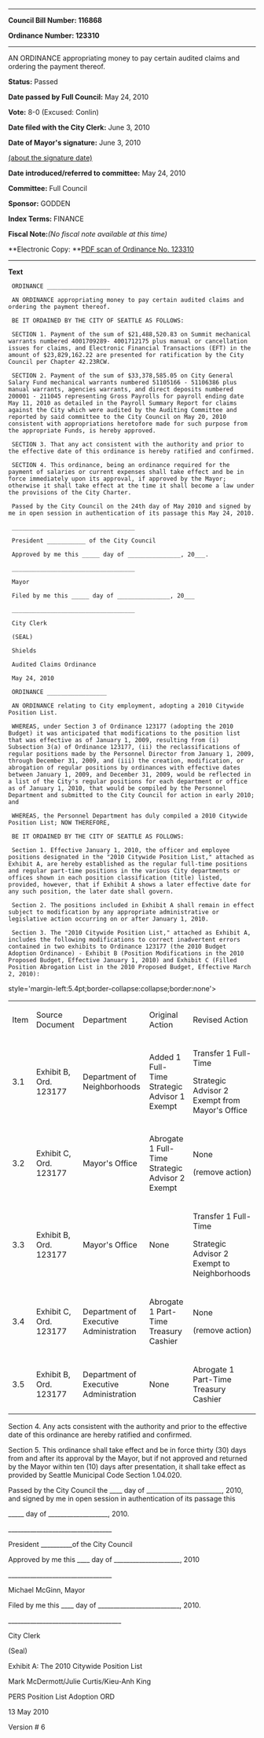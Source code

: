 

********

**Council Bill Number: 116868**
   
**Ordinance Number: 123310**
********

 AN ORDINANCE appropriating money to pay certain audited claims and ordering the payment thereof.

**Status:** Passed
   
**Date passed by Full Council:** May 24, 2010
   
**Vote:** 8-0 (Excused: Conlin)
   
**Date filed with the City Clerk:** June 3, 2010
   
**Date of Mayor's signature:** June 3, 2010
   
[(about the signature date)](/~public/approvaldate.htm)
   
   
   
**Date introduced/referred to committee:** May 24, 2010
   
**Committee:** Full Council
   
**Sponsor:** GODDEN
   
   
**Index Terms:** FINANCE

**Fiscal Note:**_(No fiscal note available at this time)_

**Electronic Copy: **[PDF scan of Ordinance No. 123310](/~archives/Ordinances/Ord_123310.pdf)

********

**Text**
   
```
 ORDINANCE __________________

 AN ORDINANCE appropriating money to pay certain audited claims and ordering the payment thereof.

 BE IT ORDAINED BY THE CITY OF SEATTLE AS FOLLOWS:

 SECTION 1. Payment of the sum of $21,488,520.83 on Summit mechanical warrants numbered 4001709289- 4001712175 plus manual or cancellation issues for claims, and Electronic Financial Transactions (EFT) in the amount of $23,829,162.22 are presented for ratification by the City Council per Chapter 42.23RCW.

 SECTION 2. Payment of the sum of $33,378,585.05 on City General Salary Fund mechanical warrants numbered 51105166 - 51106386 plus manual warrants, agencies warrants, and direct deposits numbered 200001 - 211045 representing Gross Payrolls for payroll ending date May 11, 2010 as detailed in the Payroll Summary Report for claims against the City which were audited by the Auditing Committee and reported by said committee to the City Council on May 20, 2010 consistent with appropriations heretofore made for such purpose from the appropriate Funds, is hereby approved.

 SECTION 3. That any act consistent with the authority and prior to the effective date of this ordinance is hereby ratified and confirmed.

 SECTION 4. This ordinance, being an ordinance required for the payment of salaries or current expenses shall take effect and be in force immediately upon its approval, if approved by the Mayor; otherwise it shall take effect at the time it shall become a law under the provisions of the City Charter.

 Passed by the City Council on the 24th day of May 2010 and signed by me in open session in authentication of its passage this May 24, 2010.

 ___________________________________

 President ___________ of the City Council

 Approved by me this _____ day of _______________, 20___.

 ___________________________________

 Mayor

 Filed by me this _____ day of _______________, 20___

 ___________________________________

 City Clerk

 (SEAL)

 Shields

 Audited Claims Ordinance

 May 24, 2010

 ORDINANCE _________________

 AN ORDINANCE relating to City employment, adopting a 2010 Citywide Position List.

 WHEREAS, under Section 3 of Ordinance 123177 (adopting the 2010 Budget) it was anticipated that modifications to the position list that was effective as of January 1, 2009, resulting from (i) Subsection 3(a) of Ordinance 123177, (ii) the reclassifications of regular positions made by the Personnel Director from January 1, 2009, through December 31, 2009, and (iii) the creation, modification, or abrogation of regular positions by ordinances with effective dates between January 1, 2009, and December 31, 2009, would be reflected in a list of the City's regular positions for each department or office as of January 1, 2010, that would be compiled by the Personnel Department and submitted to the City Council for action in early 2010; and

 WHEREAS, the Personnel Department has duly compiled a 2010 Citywide Position List; NOW THEREFORE,

 BE IT ORDAINED BY THE CITY OF SEATTLE AS FOLLOWS:

 Section 1. Effective January 1, 2010, the officer and employee positions designated in the "2010 Citywide Position List," attached as Exhibit A, are hereby established as the regular full-time positions and regular part-time positions in the various City departments or offices shown in each position classification (title) listed, provided, however, that if Exhibit A shows a later effective date for any such position, the later date shall govern.

 Section 2. The positions included in Exhibit A shall remain in effect subject to modification by any appropriate administrative or legislative action occurring on or after January 1, 2010.

 Section 3. The "2010 Citywide Position List," attached as Exhibit A, includes the following modifications to correct inadvertent errors contained in two exhibits to Ordinance 123177 (the 2010 Budget Adoption Ordinance) - Exhibit B (Position Modifications in the 2010 Proposed Budget, Effective January 1, 2010) and Exhibit C (Filled Position Abrogation List in the 2010 Proposed Budget, Effective March 2, 2010):

```
<table> style='margin-left:5.4pt;border-collapse:collapse;border:none'>

<tr>

<td>

Item

</td>

<td>

Source  Document

</td>

<td>

Department

</td>

<td>

Original  Action

</td>

<td>

Revised  Action

</td>

</tr>

<tr>

<td>

3.1

</td>

<td>

Exhibit  B, Ord. 123177

</td>

<td>

Department  of Neighborhoods

</td>

<td>

Added  1 Full-Time Strategic Advisor 1 Exempt

</td>

<td>

Transfer  1 Full-Time

Strategic  Advisor 2 Exempt from Mayor's Office

</td>

</tr>

<tr>

<td>

3.2

</td>

<td>

Exhibit  C, Ord. 123177

</td>

<td>

Mayor's  Office

</td>

<td>

Abrogate  1 Full-Time Strategic Advisor 2 Exempt

</td>

<td>

None

(remove  action)

</td>

</tr>

<tr>

<td>

3.3

</td>

<td>

Exhibit  B, Ord. 123177

</td>

<td>

Mayor's  Office

</td>

<td>

None

</td>

<td>

Transfer  1 Full-Time

Strategic  Advisor 2 Exempt to Neighborhoods

</td>

</tr>

<tr>

<td>

3.4

</td>

<td>

Exhibit  C, Ord. 123177

</td>

<td>

Department  of Executive Administration

</td>

<td>

Abrogate  1 Part-Time Treasury Cashier

</td>

<td>

None

(remove  action)

</td>

</tr>

<tr>

<td>

3.5

</td>

<td>

Exhibit  B, Ord. 123177

</td>

<td>

Department  of Executive Administration

</td>

<td>

None

</td>

<td>

Abrogate  1 Part-Time Treasury Cashier

</td>

</tr>

</table> Section 4. Any acts consistent with the authority and prior to the effective date of this ordinance are hereby ratified and confirmed.

 Section 5. This ordinance shall take effect and be in force thirty (30) days from and after its approval by the Mayor, but if not approved and returned by the Mayor within ten (10) days after presentation, it shall take effect as provided by Seattle Municipal Code Section 1.04.020.

 Passed by the City Council the \_\_\_\_ day of \_\_\_\_\_\_\_\_\_\_\_\_\_\_\_\_\_\_\_\_\_\_\_\_, 2010, and signed by me in open session in authentication of its passage this

 \_\_\_\_\_ day of \_\_\_\_\_\_\_\_\_\_\_\_\_\_\_\_\_\_\_, 2010.

 \_\_\_\_\_\_\_\_\_\_\_\_\_\_\_\_\_\_\_\_\_\_\_\_\_\_\_\_\_\_\_\_\_

 President \_\_\_\_\_\_\_\_\_\_of the City Council

 Approved by me this \_\_\_\_ day of \_\_\_\_\_\_\_\_\_\_\_\_\_\_\_\_\_\_\_\_\_, 2010

 \_\_\_\_\_\_\_\_\_\_\_\_\_\_\_\_\_\_\_\_\_\_\_\_\_\_\_\_\_\_\_\_\_

 Michael McGinn, Mayor

 Filed by me this \_\_\_\_ day of \_\_\_\_\_\_\_\_\_\_\_\_\_\_\_\_\_\_\_\_\_\_\_\_\_\_, 2010.

 \_\_\_\_\_\_\_\_\_\_\_\_\_\_\_\_\_\_\_\_\_\_\_\_\_\_\_\_\_\_\_\_\_\_\_\_

 City Clerk

 (Seal)

 Exhibit A: The 2010 Citywide Position List

 Mark McDermott/Julie Curtis/Kieu-Anh King

 PERS Position List Adoption ORD

 13 May 2010

 Version # 6

